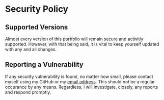 # Security Policy

## Supported Versions

Almost every version of this portfolio will remain secure and activitly supported. However, with that being said, it is vital to keep yourself updated with any and all changes.

## Reporting a Vulnerability

If any security vulnerability is found, no matter how small, please contact myself using my GitHub or my [email address](mailto:contact@lewismackinnon.co.uk). This should not be a regular occurance by any means. Regardless, I will investigate, closely, any reports and respond promptly.
